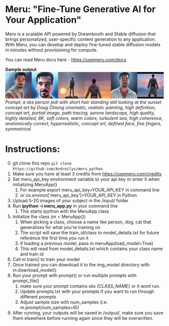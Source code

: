 # Meru: "Fine-Tune Generative AI for Your Application"

Meru is a scalable API powered by Dreambooth and Stable diffusion that brings personalized, user-specific content generation to any application. With Meru, you can develop and deploy fine-tuned stable diffusion models in minutes without provisioning for compute.

You can read Meru docs here - https://usemeru.com/docs

**Sample output**
![](jedi_andrei.jpg)
*Prompt: a sks person jedi with short hair standing still looking at the sunset concept art by Doug Chiang cinematic, realistic painting, high definition, concept art, portait image, path tracing, serene landscape, high quality, highly detailed, 8K, soft colors, warm colors, turbulent sea, high coherence, anatomically correct, hyperrealistic, concept art, defined face, five fingers, symmetrical*

# Instructions:
0) git clone this repo `git clone https://github.com/Andreilys/meru_python`
1) Make sure you have at least 3 credits from https://usemeru.com/credits
2) Set meru_api_key environment variable to your api key or enter it when initializing MeruApp()
	1) For example export meru_api_key=YOUR_API_KEY in command line
	2) or os.environ['meru_api_key']=YOUR_API_KEY in Python
4) Upload 5-20 images of your subject in the /input/ folder 
5) Run **ipython -i meru_app.py** in your command line
	1) This starts ipython with the MeruApp class 
6) Initialize the class (m = MeruApp())
	1) When picking a class, choose a name like person, dog, cat that generalizes for what you're training on
	2) The script will save the train_id/class to model_details.txt for future reference the first time you run it 
	3) if loading a previous model, pass in meruApp(load_model=True)
	4) This will read from model_details.txt which contains your class name and train id
7) Call m.train() to train your model
8) Once trained you can download it to the img_model directory with m.download_model()
9) Run your prompt with prompt() or run multiple prompts with prompt_file() 
	1) make sure your prompt contains *sks {CLASS_NAME}* or it wont run.
	2) Update prompts.txt with your prompts if you want to run through different prompts
	3) Adjust sample size with num_samples (i.e. m.prompt(num_samples=6))
10) After running, your outputs will be saved in /output/, make sure you save them elsewhere before running again since they will be overwritten.
